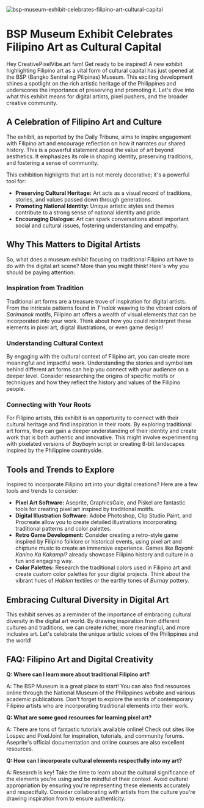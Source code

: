![bsp-museum-exhibit-celebrates-filipino-art-cultural-capital](https://images.pexels.com/photos/18069362/pexels-photo-18069362.png?auto=compress&cs=tinysrgb&fit=crop&h=627&w=1200)

# BSP Museum Exhibit Celebrates Filipino Art as Cultural Capital

Hey CreativePixelVibe.art fam! Get ready to be inspired! A new exhibit highlighting Filipino art as a vital form of cultural capital has just opened at the BSP (Bangko Sentral ng Pilipinas) Museum. This exciting development shines a spotlight on the rich artistic heritage of the Philippines and underscores the importance of preserving and promoting it. Let's dive into what this exhibit means for digital artists, pixel pushers, and the broader creative community.

## A Celebration of Filipino Art and Culture

The exhibit, as reported by the Daily Tribune, aims to inspire engagement with Filipino art and encourage reflection on how it narrates our shared history. This is a powerful statement about the value of art beyond aesthetics. It emphasizes its role in shaping identity, preserving traditions, and fostering a sense of community.

This exhibition highlights that art is not merely decorative; it's a powerful tool for:

*   **Preserving Cultural Heritage:** Art acts as a visual record of traditions, stories, and values passed down through generations.
*   **Promoting National Identity:** Unique artistic styles and themes contribute to a strong sense of national identity and pride.
*   **Encouraging Dialogue:** Art can spark conversations about important social and cultural issues, fostering understanding and empathy.

## Why This Matters to Digital Artists

So, what does a museum exhibit focusing on traditional Filipino art have to do with the digital art scene? More than you might think! Here's why you should be paying attention:

### Inspiration from Tradition

Traditional art forms are a treasure trove of inspiration for digital artists. From the intricate patterns found in *T'nalak* weaving to the vibrant colors of *Sarimanok* motifs, Filipino art offers a wealth of visual elements that can be incorporated into your work. Think about how you could reinterpret these elements in pixel art, digital illustrations, or even game design!

### Understanding Cultural Context

By engaging with the cultural context of Filipino art, you can create more meaningful and impactful work. Understanding the stories and symbolism behind different art forms can help you connect with your audience on a deeper level. Consider researching the origins of specific motifs or techniques and how they reflect the history and values of the Filipino people.

### Connecting with Your Roots

For Filipino artists, this exhibit is an opportunity to connect with their cultural heritage and find inspiration in their roots. By exploring traditional art forms, they can gain a deeper understanding of their identity and create work that is both authentic and innovative. This might involve experimenting with pixelated versions of *Baybayin* script or creating 8-bit landscapes inspired by the Philippine countryside.

## Tools and Trends to Explore

Inspired to incorporate Filipino art into your digital creations? Here are a few tools and trends to consider:

*   **Pixel Art Software:** Aseprite, GraphicsGale, and Piskel are fantastic tools for creating pixel art inspired by traditional motifs.
*   **Digital Illustration Software:** Adobe Photoshop, Clip Studio Paint, and Procreate allow you to create detailed illustrations incorporating traditional patterns and color palettes.
*   **Retro Game Development:** Consider creating a retro-style game inspired by Filipino folklore or historical events, using pixel art and chiptune music to create an immersive experience. Games like *Bayani: Kanino Ka Kakampi?* already showcase Filipino history and culture in a fun and engaging way.
*   **Color Palettes:** Research the traditional colors used in Filipino art and create custom color palettes for your digital projects. Think about the vibrant hues of *Hablon* textiles or the earthy tones of *Burnay* pottery.

## Embracing Cultural Diversity in Digital Art

This exhibit serves as a reminder of the importance of embracing cultural diversity in the digital art world. By drawing inspiration from different cultures and traditions, we can create richer, more meaningful, and more inclusive art. Let's celebrate the unique artistic voices of the Philippines and the world!

## FAQ: Filipino Art and Digital Creativity

**Q: Where can I learn more about traditional Filipino art?**

A: The BSP Museum is a great place to start! You can also find resources online through the National Museum of the Philippines website and various academic publications. Don't forget to explore the works of contemporary Filipino artists who are incorporating traditional elements into their work.

**Q: What are some good resources for learning pixel art?**

A: There are tons of fantastic tutorials available online! Check out sites like Lospec and PixelJoint for inspiration, tutorials, and community forums. Aseprite's official documentation and online courses are also excellent resources.

**Q: How can I incorporate cultural elements respectfully into my art?**

A: Research is key! Take the time to learn about the cultural significance of the elements you're using and be mindful of their context. Avoid cultural appropriation by ensuring you're representing these elements accurately and respectfully. Consider collaborating with artists from the culture you're drawing inspiration from to ensure authenticity.
